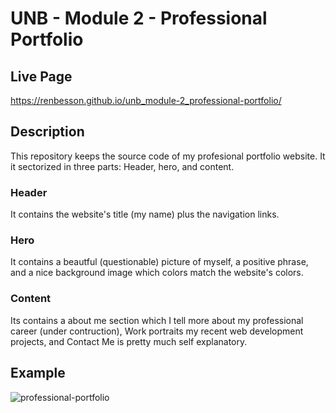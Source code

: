 # UNB - Module 2 - Professional Portfolio

## Live Page
https://renbesson.github.io/unb_module-2_professional-portfolio/


## Description
This repository keeps the source code of my profesional portfolio website.
It it sectorized in three parts: Header, hero, and content.


### Header
It contains the website's title (my name) plus the navigation links.

### Hero
It contains a beautful (questionable) picture of myself, a positive phrase, and a nice background image which colors match the website's colors.

### Content
Its contains a about me section which I tell more about my professional career (under contruction), Work portraits my recent web development projects, and Contact Me is pretty much self explanatory.


## Example

![professional-portfolio](https://user-images.githubusercontent.com/46001916/199849307-93bc1d87-897a-4117-a151-5bdb57e8ee93.gif)
